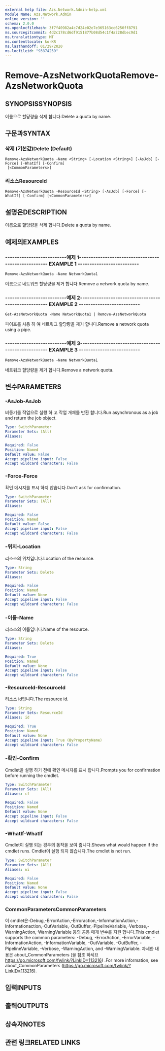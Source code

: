 ```yaml
---
external help file: Azs.Network.Admin-help.xml
Module Name: Azs.Network.Admin
online version: ''
schema: 2.0.0
ms.openlocfilehash: 3f7f40982a4c7d24e02e7e365163cc6250ff8791
ms.sourcegitcommit: 4d2c178cd6df9151877b08d54c1f4a228dbec9d1
ms.translationtype: MT
ms.contentlocale: ko-KR
ms.lasthandoff: 01/29/2020
ms.locfileid: "93874259"
---
```

# <span data-ttu-id="04907-101">Remove-AzsNetworkQuota</span><span class="sxs-lookup"><span data-stu-id="04907-101">Remove-AzsNetworkQuota</span></span>

## <span data-ttu-id="04907-102">SYNOPSIS</span><span class="sxs-lookup"><span data-stu-id="04907-102">SYNOPSIS</span></span>
<span data-ttu-id="04907-103">이름으로 할당량을 삭제 합니다.</span><span class="sxs-lookup"><span data-stu-id="04907-103">Delete a quota by name.</span></span>

## <span data-ttu-id="04907-104">구문과</span><span class="sxs-lookup"><span data-stu-id="04907-104">SYNTAX</span></span>

### <span data-ttu-id="04907-105">삭제 (기본값)</span><span class="sxs-lookup"><span data-stu-id="04907-105">Delete (Default)</span></span>
```
Remove-AzsNetworkQuota -Name <String> [-Location <String>] [-AsJob] [-Force] [-WhatIf] [-Confirm]
 [<CommonParameters>]
```

### <span data-ttu-id="04907-106">리소스</span><span class="sxs-lookup"><span data-stu-id="04907-106">ResourceId</span></span>
```
Remove-AzsNetworkQuota -ResourceId <String> [-AsJob] [-Force] [-WhatIf] [-Confirm] [<CommonParameters>]
```

## <span data-ttu-id="04907-107">설명은</span><span class="sxs-lookup"><span data-stu-id="04907-107">DESCRIPTION</span></span>
<span data-ttu-id="04907-108">이름으로 할당량을 삭제 합니다.</span><span class="sxs-lookup"><span data-stu-id="04907-108">Delete a quota by name.</span></span>

## <span data-ttu-id="04907-109">예제의</span><span class="sxs-lookup"><span data-stu-id="04907-109">EXAMPLES</span></span>

### <span data-ttu-id="04907-110">--------------------------예제 1--------------------------</span><span class="sxs-lookup"><span data-stu-id="04907-110">-------------------------- EXAMPLE 1 --------------------------</span></span>
```
Remove-AzsNetworkQuota -Name NetworkQuota1
```

<span data-ttu-id="04907-111">이름으로 네트워크 할당량을 제거 합니다.</span><span class="sxs-lookup"><span data-stu-id="04907-111">Remove a network quota by name.</span></span>

### <span data-ttu-id="04907-112">--------------------------예제 2--------------------------</span><span class="sxs-lookup"><span data-stu-id="04907-112">-------------------------- EXAMPLE 2 --------------------------</span></span>
```
Get-AzsNetworkQuota -Name NetworkQuota1 | Remove-AzsNetworkQuota
```

<span data-ttu-id="04907-113">파이프를 사용 하 여 네트워크 할당량을 제거 합니다.</span><span class="sxs-lookup"><span data-stu-id="04907-113">Remove a network quota using a pipe.</span></span>

### <span data-ttu-id="04907-114">--------------------------예제 3--------------------------</span><span class="sxs-lookup"><span data-stu-id="04907-114">-------------------------- EXAMPLE 3 --------------------------</span></span>
```
Remove-AzsNetworkQuota -Name NetworkQuota1
```

<span data-ttu-id="04907-115">네트워크 할당량을 제거 합니다.</span><span class="sxs-lookup"><span data-stu-id="04907-115">Remove a network quota.</span></span>

## <span data-ttu-id="04907-116">변수</span><span class="sxs-lookup"><span data-stu-id="04907-116">PARAMETERS</span></span>

### <span data-ttu-id="04907-117">-AsJob</span><span class="sxs-lookup"><span data-stu-id="04907-117">-AsJob</span></span>
<span data-ttu-id="04907-118">비동기를 작업으로 실행 하 고 작업 개체를 반환 합니다.</span><span class="sxs-lookup"><span data-stu-id="04907-118">Run asynchronous as a job and return the job object.</span></span>

```yaml
Type: SwitchParameter
Parameter Sets: (All)
Aliases: 

Required: False
Position: Named
Default value: False
Accept pipeline input: False
Accept wildcard characters: False
```

### <span data-ttu-id="04907-119">-Force</span><span class="sxs-lookup"><span data-stu-id="04907-119">-Force</span></span>
<span data-ttu-id="04907-120">확인 메시지를 표시 하지 않습니다.</span><span class="sxs-lookup"><span data-stu-id="04907-120">Don't ask for confirmation.</span></span>

```yaml
Type: SwitchParameter
Parameter Sets: (All)
Aliases: 

Required: False
Position: Named
Default value: False
Accept pipeline input: False
Accept wildcard characters: False
```

### <span data-ttu-id="04907-121">-위치</span><span class="sxs-lookup"><span data-stu-id="04907-121">-Location</span></span>
<span data-ttu-id="04907-122">리소스의 위치입니다.</span><span class="sxs-lookup"><span data-stu-id="04907-122">Location of the resource.</span></span>

```yaml
Type: String
Parameter Sets: Delete
Aliases: 

Required: False
Position: Named
Default value: None
Accept pipeline input: False
Accept wildcard characters: False
```

### <span data-ttu-id="04907-123">-이름</span><span class="sxs-lookup"><span data-stu-id="04907-123">-Name</span></span>
<span data-ttu-id="04907-124">리소스의 이름입니다.</span><span class="sxs-lookup"><span data-stu-id="04907-124">Name of the resource.</span></span>

```yaml
Type: String
Parameter Sets: Delete
Aliases: 

Required: True
Position: Named
Default value: None
Accept pipeline input: False
Accept wildcard characters: False
```

### <span data-ttu-id="04907-125">-ResourceId</span><span class="sxs-lookup"><span data-stu-id="04907-125">-ResourceId</span></span>
<span data-ttu-id="04907-126">리소스 id입니다.</span><span class="sxs-lookup"><span data-stu-id="04907-126">The resource id.</span></span>

```yaml
Type: String
Parameter Sets: ResourceId
Aliases: id

Required: True
Position: Named
Default value: None
Accept pipeline input: True (ByPropertyName)
Accept wildcard characters: False
```

### <span data-ttu-id="04907-127">-확인</span><span class="sxs-lookup"><span data-stu-id="04907-127">-Confirm</span></span>
<span data-ttu-id="04907-128">Cmdlet을 실행 하기 전에 확인 메시지를 표시 합니다.</span><span class="sxs-lookup"><span data-stu-id="04907-128">Prompts you for confirmation before running the cmdlet.</span></span>

```yaml
Type: SwitchParameter
Parameter Sets: (All)
Aliases: cf

Required: False
Position: Named
Default value: None
Accept pipeline input: False
Accept wildcard characters: False
```

### <span data-ttu-id="04907-129">-WhatIf</span><span class="sxs-lookup"><span data-stu-id="04907-129">-WhatIf</span></span>
<span data-ttu-id="04907-130">Cmdlet이 실행 되는 경우의 동작을 보여 줍니다.</span><span class="sxs-lookup"><span data-stu-id="04907-130">Shows what would happen if the cmdlet runs.</span></span>
<span data-ttu-id="04907-131">Cmdlet이 실행 되지 않습니다.</span><span class="sxs-lookup"><span data-stu-id="04907-131">The cmdlet is not run.</span></span>

```yaml
Type: SwitchParameter
Parameter Sets: (All)
Aliases: wi

Required: False
Position: Named
Default value: None
Accept pipeline input: False
Accept wildcard characters: False
```

### <span data-ttu-id="04907-132">CommonParameters</span><span class="sxs-lookup"><span data-stu-id="04907-132">CommonParameters</span></span>
<span data-ttu-id="04907-133">이 cmdlet은-Debug,-ErrorAction,-Erroraction,-InformationAction,-Informationaction,-OutVariable,-OutBuffer,-PipelineVariable,-Verbose,-WarningAction,-WarningVariable 등의 공통 매개 변수를 지원 합니다.</span><span class="sxs-lookup"><span data-stu-id="04907-133">This cmdlet supports the common parameters: -Debug, -ErrorAction, -ErrorVariable, -InformationAction, -InformationVariable, -OutVariable, -OutBuffer, -PipelineVariable, -Verbose, -WarningAction, and -WarningVariable.</span></span> <span data-ttu-id="04907-134">자세한 내용은 about_CommonParameters (을 참조 하세요 https://go.microsoft.com/fwlink/?LinkID=113216) .</span><span class="sxs-lookup"><span data-stu-id="04907-134">For more information, see about_CommonParameters (https://go.microsoft.com/fwlink/?LinkID=113216).</span></span>

## <span data-ttu-id="04907-135">입력</span><span class="sxs-lookup"><span data-stu-id="04907-135">INPUTS</span></span>

## <span data-ttu-id="04907-136">출력</span><span class="sxs-lookup"><span data-stu-id="04907-136">OUTPUTS</span></span>

## <span data-ttu-id="04907-137">상속자</span><span class="sxs-lookup"><span data-stu-id="04907-137">NOTES</span></span>

## <span data-ttu-id="04907-138">관련 링크</span><span class="sxs-lookup"><span data-stu-id="04907-138">RELATED LINKS</span></span>


